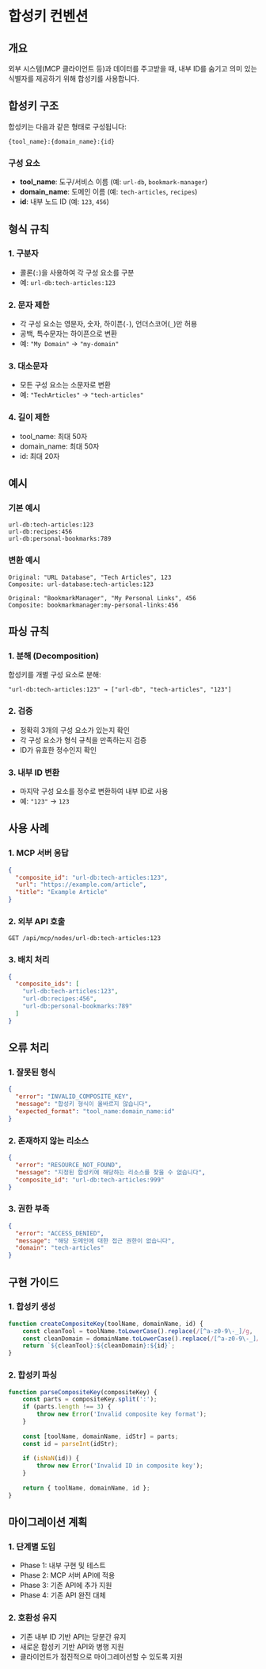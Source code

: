 # 합성키 컨벤션

## 개요
외부 시스템(MCP 클라이언트 등)과 데이터를 주고받을 때, 내부 ID를 숨기고 의미 있는 식별자를 제공하기 위해 합성키를 사용합니다.

## 합성키 구조
합성키는 다음과 같은 형태로 구성됩니다:
```
{tool_name}:{domain_name}:{id}
```

### 구성 요소
- **tool_name**: 도구/서비스 이름 (예: `url-db`, `bookmark-manager`)
- **domain_name**: 도메인 이름 (예: `tech-articles`, `recipes`) 
- **id**: 내부 노드 ID (예: `123`, `456`)

## 형식 규칙

### 1. 구분자
- 콜론(`:`)을 사용하여 각 구성 요소를 구분
- 예: `url-db:tech-articles:123`

### 2. 문자 제한
- 각 구성 요소는 영문자, 숫자, 하이픈(`-`), 언더스코어(`_`)만 허용
- 공백, 특수문자는 하이픈으로 변환
- 예: `"My Domain"` → `"my-domain"`

### 3. 대소문자
- 모든 구성 요소는 소문자로 변환
- 예: `"TechArticles"` → `"tech-articles"`

### 4. 길이 제한
- tool_name: 최대 50자
- domain_name: 최대 50자  
- id: 최대 20자

## 예시

### 기본 예시
```
url-db:tech-articles:123
url-db:recipes:456
url-db:personal-bookmarks:789
```

### 변환 예시
```
Original: "URL Database", "Tech Articles", 123
Composite: url-database:tech-articles:123

Original: "BookmarkManager", "My Personal Links", 456  
Composite: bookmarkmanager:my-personal-links:456
```

## 파싱 규칙

### 1. 분해 (Decomposition)
합성키를 개별 구성 요소로 분해:
```
"url-db:tech-articles:123" → ["url-db", "tech-articles", "123"]
```

### 2. 검증
- 정확히 3개의 구성 요소가 있는지 확인
- 각 구성 요소가 형식 규칙을 만족하는지 검증
- ID가 유효한 정수인지 확인

### 3. 내부 ID 변환
- 마지막 구성 요소를 정수로 변환하여 내부 ID로 사용
- 예: `"123"` → `123`

## 사용 사례

### 1. MCP 서버 응답
```json
{
  "composite_id": "url-db:tech-articles:123",
  "url": "https://example.com/article",
  "title": "Example Article"
}
```

### 2. 외부 API 호출
```
GET /api/mcp/nodes/url-db:tech-articles:123
```

### 3. 배치 처리
```json
{
  "composite_ids": [
    "url-db:tech-articles:123",
    "url-db:recipes:456",
    "url-db:personal-bookmarks:789"
  ]
}
```

## 오류 처리

### 1. 잘못된 형식
```json
{
  "error": "INVALID_COMPOSITE_KEY",
  "message": "합성키 형식이 올바르지 않습니다",
  "expected_format": "tool_name:domain_name:id"
}
```

### 2. 존재하지 않는 리소스
```json
{
  "error": "RESOURCE_NOT_FOUND", 
  "message": "지정된 합성키에 해당하는 리소스를 찾을 수 없습니다",
  "composite_id": "url-db:tech-articles:999"
}
```

### 3. 권한 부족
```json
{
  "error": "ACCESS_DENIED",
  "message": "해당 도메인에 대한 접근 권한이 없습니다",
  "domain": "tech-articles"
}
```

## 구현 가이드

### 1. 합성키 생성
```javascript
function createCompositeKey(toolName, domainName, id) {
    const cleanTool = toolName.toLowerCase().replace(/[^a-z0-9\-_]/g, '-');
    const cleanDomain = domainName.toLowerCase().replace(/[^a-z0-9\-_]/g, '-');
    return `${cleanTool}:${cleanDomain}:${id}`;
}
```

### 2. 합성키 파싱
```javascript
function parseCompositeKey(compositeKey) {
    const parts = compositeKey.split(':');
    if (parts.length !== 3) {
        throw new Error('Invalid composite key format');
    }
    
    const [toolName, domainName, idStr] = parts;
    const id = parseInt(idStr);
    
    if (isNaN(id)) {
        throw new Error('Invalid ID in composite key');
    }
    
    return { toolName, domainName, id };
}
```

## 마이그레이션 계획

### 1. 단계별 도입
- Phase 1: 내부 구현 및 테스트
- Phase 2: MCP 서버 API에 적용
- Phase 3: 기존 API에 추가 지원
- Phase 4: 기존 API 완전 대체

### 2. 호환성 유지
- 기존 내부 ID 기반 API는 당분간 유지
- 새로운 합성키 기반 API와 병행 지원
- 클라이언트가 점진적으로 마이그레이션할 수 있도록 지원